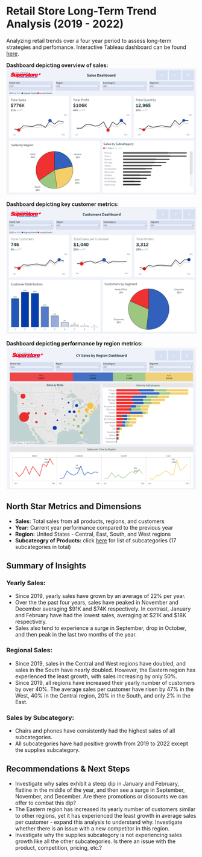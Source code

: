 # Retail Store Long-Term Trend Analysis (2019 - 2022)
Analyzing retail trends over a four year period to assess long-term strategies and perfomance. Interactive Tableau dashboard can be found [here](https://public.tableau.com/shared/3DRWRJSXT?:display_count=n&:origin=viz_share_link).

**Dashboard depicting overview of sales:**
![Sales Dashboard](https://github.com/TammyCarrick/Retail-Data-Analysis/blob/main/images/Sales%20Dashboard%20v3.png?raw=true
)

**Dashboard depicting key customer metrics:**
![Customer Dashboard](https://github.com/TammyCarrick/Retail-Data-Analysis/blob/main/images/Customer%20Dashboard.png?raw=true)

**Dashboard depicting performance by region metrics:**
![Regional Dashboard](https://github.com/TammyCarrick/Retail-Data-Analysis/blob/main/images/Regional%20Dashboard.png?raw=true)

## North Star Metrics and Dimensions

- **Sales:** Total sales from all products, regions, and customers
- **Year:** Current year performance compared to the previous year
- **Region:** United States - Central, East, South, and West regions
- **Subcateogry of Products:** click [here](https://github.com/TammyCarrick/Retail-Data-Analysis/blob/main/list%20of%20subcategories.csv) for list of subcategories (17 subcategories in total)

## Summary of Insights

### Yearly Sales:
- Since 2019, yearly sales have grown by an average of 22% per year.
- Over the the past four years, sales have peaked in November and December averaging $91K and $74K respectively. In contrast, January and February have had the lowest sales, averaging at $21K and $18K respectively.
- Sales also tend to experience a surge in September, drop in October, and then peak in the last two months of the year.

### Regional Sales: 
- Since 2019, sales in the Central and West regions have doubled, and sales in the South have nearly doubled. However, the Eastern region has experienced the least growth, with sales increasing by only 50%.
- Since 2019, all regions have increased their yearly number of customers by over 40%. The average sales per customer have risen by 47% in the West, 40% in the Central region, 20% in the South, and only 2% in the East.

### Sales by Subcategory:
- Chairs and phones have consistently had the highest sales of all subcategories.
- All subcategories have had positive growth from 2019 to 2022 except the supplies subcategory.

## Recommendations & Next Steps
- Investigate why sales exhibit a steep dip in January and February, flatline in the middle of the year, and then see a surge in September, November, and December. Are there promotions or discounts we can offer to combat this dip?
- The Eastern region has increased its yearly number of customers similar to other regions, yet it has experienced the least growth in average sales per customer - expand this analysis to understand why. Investigate whether there is an issue with a new competitor in this region.
- Investigate why the supplies subcategory is not experiencing sales growth like all the other subcategories. Is there an issue with the product, competition, pricing, etc.?
